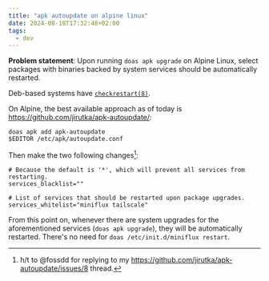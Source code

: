 ```yaml
---
title: "apk autoupdate on alpine linux"
date: 2024-08-18T17:32:48+02:00
tags:
  - dev
---
```


**Problem statement**: Upon running `doas apk upgrade` on Alpine Linux, select
packages with binaries backed by system services should be automatically
restarted.

Deb-based systems have
[`checkrestart(8)`](https://manpages.debian.org/bookworm/debian-goodies/checkrestart.8.en.html).

On Alpine, the best available approach as of today is https://github.com/jirutka/apk-autoupdate/:

```shell
doas apk add apk-autoupdate
$EDITOR /etc/apk/autoupdate.conf
```

Then make the two following changes[^1]:

```
# Because the default is '*', which will prevent all services from restarting.
services_blacklist=""

# List of services that should be restarted upon package upgrades.
services_whitelist="miniflux tailscale"
```

From this point on, whenever there are system upgrades for the aforementioned
services (`doas apk upgrade`), they will be automatically restarted. There's no
need for `doas /etc/init.d/miniflux restart`.

[^1]: h/t to @fossdd for replying to my
    https://github.com/jirutka/apk-autoupdate/issues/8 thread.

